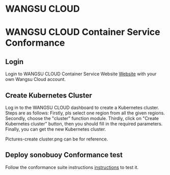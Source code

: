 # WANGSU CLOUD
# WANGSU CLOUD Container Service Conformance

## Login
Login to WANGSU CLOUD Container Service Website [Website](https://ccas.wangsucloud.com/ccas/login?service=https://js01.wangsucloud.com) with your own Wangsu Cloud account.

## Create Kubernetes Cluster

Log in to the WANGSU CLOUD dashboard to create a Kubernetes cluster.
Steps are as follows:
Firstly, pls select one region from all the given regions.
Secondly, choose the "cluster" function module.
Thirdly, click on "Create Kubernetes cluster" button, then you should fill in the required parameters.
Finally, you can get the new Kubernetes cluster.

Pictures-create cluster.png can be for reference.

## Deploy sonobuoy Conformance test
Follow the conformance suite instructions [instructions](https://github.com/cncf/k8s-conformance/blob/master/instructions.md#running) to test it.
